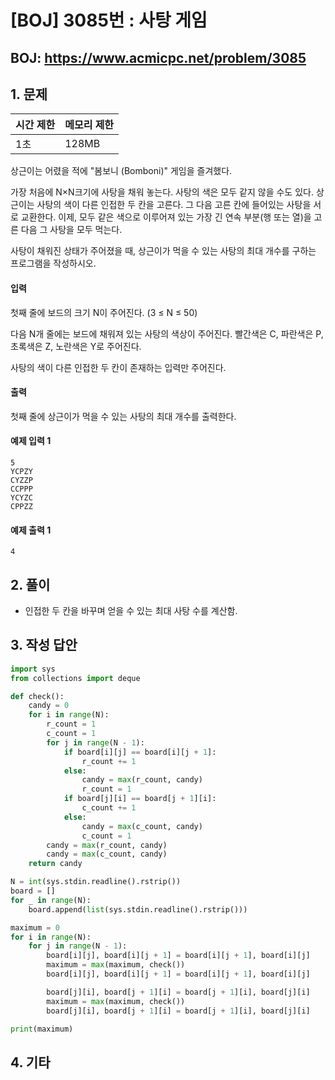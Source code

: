 #  [BOJ] 3085번 : 사탕 게임

## BOJ: https://www.acmicpc.net/problem/3085

## 1. 문제

|시간 제한| 메모리 제한| 
|:----|:----|
|1초|128MB|

상근이는 어렸을 적에 "봄보니 (Bomboni)" 게임을 즐겨했다.

가장 처음에 N×N크기에 사탕을 채워 놓는다. 사탕의 색은 모두 같지 않을 수도 있다. 상근이는 사탕의 색이 다른 인접한 두 칸을 고른다. 그 다음 고른 칸에 들어있는 사탕을 서로 교환한다. 이제, 모두 같은 색으로 이루어져 있는 가장 긴 연속 부분(행 또는 열)을 고른 다음 그 사탕을 모두 먹는다.

사탕이 채워진 상태가 주어졌을 때, 상근이가 먹을 수 있는 사탕의 최대 개수를 구하는 프로그램을 작성하시오.
#### 입력
첫째 줄에 보드의 크기 N이 주어진다. (3 ≤ N ≤ 50)

다음 N개 줄에는 보드에 채워져 있는 사탕의 색상이 주어진다. 빨간색은 C, 파란색은 P, 초록색은 Z, 노란색은 Y로 주어진다.

사탕의 색이 다른 인접한 두 칸이 존재하는 입력만 주어진다.
#### 출력
첫째 줄에 상근이가 먹을 수 있는 사탕의 최대 개수를 출력한다.
#### 예제 입력 1
```
5
YCPZY
CYZZP
CCPPP
YCYZC
CPPZZ
```
#### 예제 출력 1
```
4
```
## 2. 풀이
- 인접한 두 칸을 바꾸며 얻을 수 있는 최대 사탕 수를 계산함.

## 3. 작성 답안
```python
import sys
from collections import deque

def check():
	candy = 0
	for i in range(N):
		r_count = 1
		c_count = 1
		for j in range(N - 1):
			if board[i][j] == board[i][j + 1]:
				r_count += 1
			else:
				candy = max(r_count, candy)
				r_count = 1
			if board[j][i] == board[j + 1][i]:
				c_count += 1
			else:
				candy = max(c_count, candy)
				c_count = 1
		candy = max(r_count, candy)		
		candy = max(c_count, candy)
	return candy

N = int(sys.stdin.readline().rstrip())
board = []
for _ in range(N):
	board.append(list(sys.stdin.readline().rstrip()))

maximum = 0
for i in range(N):
	for j in range(N - 1):
		board[i][j], board[i][j + 1] = board[i][j + 1], board[i][j]
		maximum = max(maximum, check())
		board[i][j], board[i][j + 1] = board[i][j + 1], board[i][j]

		board[j][i], board[j + 1][i] = board[j + 1][i], board[j][i]
		maximum = max(maximum, check())
		board[j][i], board[j + 1][i] = board[j + 1][i], board[j][i]

print(maximum)
```
## 4. 기타
